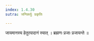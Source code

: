 ```yaml
---
index: 1.4.30
sutra: जनिकर्तुः प्रकृतिः

---
```

 जायमानस्य हेतुरपादानं स्यात् । ब्रह्मणः प्रजाः प्रजायन्ते ॥ 